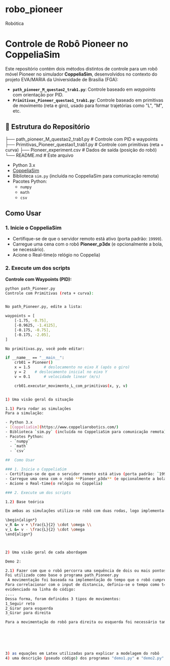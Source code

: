 # robo_pioneer
Robótica

# Controle de Robô Pioneer no CoppeliaSim

Este repositório contém dois métodos distintos de controle para um robô móvel Pioneer no simulador **CoppeliaSim**, desenvolvidos no contexto do projeto EVA/MARIA da Universidade de Brasília (FGA):

- **`path_pioneer_M_questao2_trab1.py`**: Controle baseado em *waypoints* com orientação por PID.
- **`Primitivas_Pioneer_questao1_trab1.py`**: Controle baseado em primitivas de movimento (reta e giro), usado para formar trajetórias como "L", "M", etc.

## 📁 Estrutura do Repositório

├── path_pioneer_M_questao2_trab1.py # Controle com PID e waypoints
├── Primitivas_Pioneer_questao1_trab1.py # Controle com primitivas (reta + curva)
├── Pioneer_experiment.csv # Dados de saída (posição do robô)
└── README.md # Este arquivo

- Python 3.x
- [CoppeliaSim](https://www.coppeliarobotics.com/)
- Biblioteca `sim.py` (incluída no CoppeliaSim para comunicação remota)
- Pacotes Python:
  - `numpy`
  - `math`
  - `csv`
 
##  Como Usar

### 1. Inicie o CoppeliaSim
- Certifique-se de que o servidor remoto está ativo (porta padrão: `19999`).
- Carregue uma cena com o robô **Pioneer_p3dx** (e opcionalmente a bola, se necessário).
- Acione o Real-time(o relógio no Coppelia)

### 2. Execute um dos scripts

**Controle com Waypoints (PID):**
```bash
python path_Pioneer.py
Controle com Primitivas (reta + curva):


No path_Pioneer.py, edite a lista:

waypoints = [
    [-1.75, -0.75],
    [-0.9625, -1.4125],
    [-0.175, -0.75],
    [-0.175, -2.05],
]

No primitivas.py, você pode editar:

if __name__ == "__main__":
    crb01 = Pioneer()
    x = 1.5      # deslocamento no eixo X (após o giro)
    y = 2    # deslocamento inicial no eixo Y
    v = 0.1      # velocidade linear (m/s)

    crb01.executar_movimento_L_com_primitivas(x, y, v)


1) Uma visão geral da situação

1.1) Para rodar as simulações
Para a simulação:

- Python 3.x
- [CoppeliaSim](https://www.coppeliarobotics.com/)
- Biblioteca `sim.py` (incluída no CoppeliaSim para comunicação remota)
- Pacotes Python:
  - `numpy`
  - `math`
  - `csv`
 
##  Como Usar

### 1. Inicie o CoppeliaSim
- Certifique-se de que o servidor remoto está ativo (porta padrão: `19999`).
- Carregue uma cena com o robô **Pioneer_p3dx** (e opcionalmente a bola, se necessário).
- Acione o Real-time(o relógio no Coppelia)

### 2. Execute um dos scripts

1.2) Base teórica

Em ambas as simulações utiliza-se robô com duas rodas, logo implementa-se o robô com a definição das rodas e a distância entre as rodas. Para que haja a moviementação foi definida a velocidade de cada uma das rodas evidenciadas a seguir:

\begin{align*}
v_R &= v + \frac{L}{2} \cdot \omega \\
v_L &= v - \frac{L}{2} \cdot \omega
\end{align*}



2) Uma visão geral de cada abordagem

Demo 2:

2.1) Fazer com que o robô percorra uma sequência de dois ou mais pontos: "demo1.py".
Foi utilizado como base o programa path_Pioneer.py
 A movimentação foi baseada na implementação do tempo que o robô cumpre cada um dos comandos.
Para correlacionar com o input de distancia, definiu-se o tempo como t=Velocidade_linear*distância.
evidenciado na linha do código:
....
Dessa forma, foram definidos 3 tipos de movimentos:
1_Seguir reto
2_Girar para esquerda
3_Girar para direita

Para a movimentação do robô para direita ou esquerda foi necessário também a definição do raio que o robo segue quando gira. O robô segue em linha reta no eixo y, e então, robô segue aproximada uma trajetoria de arco de 90 graus e segue para o próximo comando que é seguir reto no eixo X. O tempo de movimentação foi calculado sobre a distancia definida do main subtraida do raio da trajetória, uma vez que que no giro, o robo acrescenta um raio na trajeotria  tanto no eixo x como no y.






3) as equações em Latex utilizadas para explicar a modelagem do robô
4) uma descrição (pseudo código) dos programas "demo1.py" e "demo2.py" explicando a lógica do 
